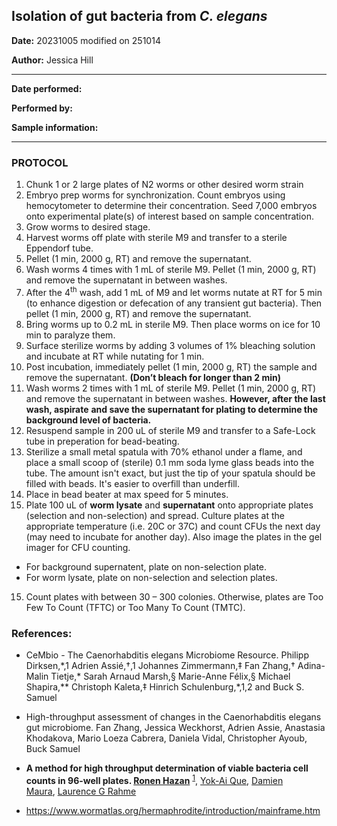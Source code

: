 ﻿## Isolation of gut bacteria from *C. elegans*
 
**Date:** 20231005 modified on 251014

**Author:** Jessica Hill

---

**Date performed:**

**Performed by:**

**Sample information:**

---

### PROTOCOL
1. Chunk 1 or 2 large plates of N2 worms or other desired worm strain
2. Embryo prep worms for synchronization. Count embryos using hemocytometer to determine their concentration. Seed 7,000 embryos onto experimental plate(s) of interest based on sample concentration.
3. Grow worms to desired stage.
4. Harvest worms off plate with sterile M9 and transfer to a sterile Eppendorf tube.
5. Pellet (1 min, 2000 g, RT) and remove the supernatant. 
6. Wash worms 4 times with 1 mL of sterile M9. Pellet (1 min, 2000 g, RT) and remove the supernatant in between washes. 
7. After the 4<sup>th</sup> wash, add 1 mL of M9 and let worms nutate at RT for 5 min (to enhance digestion or defecation of any transient gut bacteria). Then pellet (1 min, 2000 g, RT) and remove the supernatant.
8. Bring worms up to 0.2 mL in sterile M9. Then place worms on ice for 10 min to paralyze them. 
9. Surface sterilize worms by adding 3 volumes of 1% bleaching solution and incubate at RT while nutating for 1 min. 
10. Post incubation, immediately pellet (1 min, 2000 g, RT) the sample and remove the supernatant. **(Don’t bleach for longer than 2 min)**
11. Wash worms 2 times with 1 mL of sterile M9. Pellet (1 min, 2000 g, RT) and remove the supernatant in between washes. **However, after the last wash, aspirate** **and save the supernatant for plating to determine the background level of bacteria.** 
12. Resuspend sample in 200 uL of sterile M9 and transfer to a Safe-Lock tube in preperation for bead-beating.
13. Sterilize a small metal spatula with 70% ethanol under a flame, and place a small scoop of (sterile) 0.1 mm soda lyme glass beads into the tube. The amount isn't exact, but just the tip of your spatula should be filled with beads. It's easier to overfill than underfill.
14. Place in bead beater at max speed for 5 minutes. 
15. Plate 100 uL of **worm lysate** and **supernatant** onto appropriate plates (selection and non-selection) and spread. Culture plates at the appropriate temperature (i.e. 20C or 37C) and count CFUs the next day (may need to incubate for another day). Also image the plates in the gel imager for CFU counting.
  - For background supernatent, plate on non-selection plate.
  - For worm lysate, plate on non-selection and selection plates.
15. Count plates with between 30 – 300 colonies. Otherwise, plates are Too Few To Count (TFTC) or Too Many To Count (TMTC).

### References:
- CeMbio - The Caenorhabditis elegans Microbiome Resource. Philipp Dirksen,\*,1 Adrien Assié,†,1 Johannes Zimmermann,‡ Fan Zhang,† Adina-Malin Tietje,\* Sarah Arnaud Marsh,§ Marie-Anne Félix,§ Michael Shapira,\*\* Christoph Kaleta,‡ Hinrich Schulenburg,\*,1,2 and Buck S. Samuel

- High-throughput assessment of changes in the Caenorhabditis elegans gut microbiome. Fan Zhang, Jessica Weckhorst, Adrien Assie, Anastasia Khodakova, Mario Loeza Cabrera, Daniela Vidal, Christopher Ayoub, Buck Samuel

- **A method for high throughput determination of viable bacteria cell counts in 96-well plates. [Ronen Hazan](https://pubmed.ncbi.nlm.nih.gov/?term=Hazan+R&cauthor_id=23148795)** <sup>[1</sup>](https://pubmed.ncbi.nlm.nih.gov/23148795/#affiliation-1 "Department of Surgery, Harvard Medical School and Massachusetts General Hospital, Boston, MA 02114, USA.")</sup>, [Yok-Ai Que](https://pubmed.ncbi.nlm.nih.gov/?term=Que+YA&cauthor_id=23148795), [Damien Maura](https://pubmed.ncbi.nlm.nih.gov/?term=Maura+D&cauthor_id=23148795), [Laurence G Rahme](https://pubmed.ncbi.nlm.nih.gov/?term=Rahme+LG&cauthor_id=23148795)

- <https://www.wormatlas.org/hermaphrodite/introduction/mainframe.htm>



